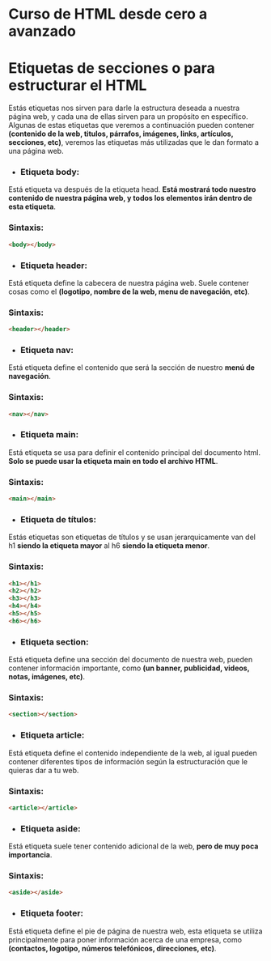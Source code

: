 # Curso de HTML desde cero a avanzado

# Etiquetas de secciones o para estructurar el HTML
Estás etiquetas nos sirven para darle la estructura deseada a nuestra página web, y cada una de ellas sirven para un propósito en específico. Algunas de estas etiquetas que veremos a continuación pueden contener **(contenido de la web, titulos, párrafos, imágenes, links, artículos, secciones, etc)**, veremos las etiquetas más utilizadas que le dan formato a una página web.

* ### Etiqueta body:
Está etiqueta va después de la etiqueta head. **Está mostrará todo nuestro contenido de nuestra página web, y todos los elementos irán dentro de esta etiqueta**.

### Sintaxis:

```html
<body></body>
```

* ### Etiqueta header:
Está etiqueta define la cabecera de nuestra página web. Suele contener cosas como el **(logotipo, nombre de la web, menu de navegación, etc)**.

### Sintaxis:
```html
<header></header>
```

* ### Etiqueta nav:
Está etiqueta define el contenido que será la sección de nuestro **menú de navegación**.

### Sintaxis:
```html
<nav></nav>
```

* ### Etiqueta main:
Está etiqueta se usa para definir el contenido principal del documento html. **Solo se puede usar la etiqueta main en todo el archivo HTML**.

### Sintaxis:
```html
<main></main>
```

* ### Etiqueta de títulos:
Estás etiquetas son etiquetas de títulos y se usan jerarquicamente van del h1 **siendo la etiqueta mayor** al h6 **siendo la etiqueta menor**.

### Sintaxis:
```html
<h1></h1>
<h2></h2>
<h3></h3>
<h4></h4>
<h5></h5>
<h6></h6>
```

* ### Etiqueta section:
Está etiqueta define una sección del documento de nuestra web, pueden contener información importante, como **(un banner, publicidad, videos, notas, imágenes, etc)**.

### Sintaxis:
```html
<section></section>
```

* ### Etiqueta article:
Está etiqueta define el contenido independiente de la web, al igual pueden contener diferentes tipos de información según la estructuración que le quieras dar a tu web.

### Sintaxis:
```html
<article></article>
```

* ### Etiqueta aside:
Está etiqueta suele tener contenido adicional de la web, **pero de muy poca importancia**.

### Sintaxis:
```html
<aside></aside>
```

* ### Etiqueta footer:
Está etiqueta define el pie de página de nuestra web, esta etiqueta se utiliza principalmente para poner información acerca de una empresa, como **(contactos, logotipo, números telefónicos, direcciones, etc)**.